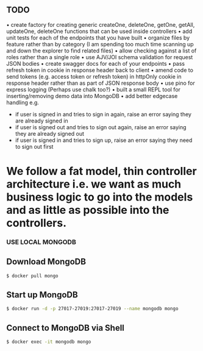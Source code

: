 ## TODO

• create factory for creating generic createOne, deleteOne, getOne, getAll, updateOne, deleteOne functions that can be used inside controllers
• add unit tests for each of the endpoints that you have built
• organize files by feature rather than by category (I am spending too much time scanning up and down the explorer to find related files)
• allow checking against a list of roles rather than a single role
• use AJV/JOI schema validation for request JSON bodies
• create swagger docs for each of your endpoints
• pass refresh token in cookie in response header back to client
• amend code to send tokens (e.g. access token or refresh token) in httpOnly cookie in response header rather than as part of JSON response body
• use pino for express logging (Perhaps use chalk too?)
• built a small REPL tool for inserting/removing demo data into MongoDB
• add better edgecase handling e.g.

- if user is signed in and tries to sign in again, raise an error saying they are already signed in
- if user is signed out and tries to sign out again, raise an error saying they are already signed out
- if user is signed in and tries to sign up, raise an error saying they need to sign out first

# We follow a fat model, thin controller architecture i.e. we want as much business logic to go into the models and as little as possible into the controllers.

### USE LOCAL MONGODB

## Download MongoDB

```sh
$ docker pull mongo
```

## Start up MongoDB

```sh
$ docker run -d -p 27017-27019:27017-27019 --name mongodb mongo
```

## Connect to MongoDB via Shell

```sh
$ docker exec -it mongodb mongo
```
